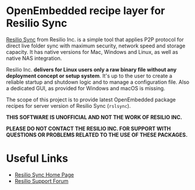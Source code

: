 OpenEmbedded recipe layer for Resilio Sync 
==========================================

[Resilio Sync][1] from Resilio Inc. is a simple tool that
applies P2P protocol for direct live folder sync with maximum security, network
speed and storage capacity. It has native versions for Mac, Windows and Linux,
as well as native NAS integration.

Resilio Inc. __delivers for Linux users only a raw binary file without
any deployment concept or setup system__. It's up to the user to create a
reliable startup and shutdown logic and to manage a configuration file. Also a
dedicated GUI, as provided for Windows and macOS is missing.

The scope of this project is to provide latest OpenEmbedded package recipes for 
server version of Resilio Sync (`rslsync`).

**THIS SOFTWARE IS UNOFFICIAL AND NOT THE WORK OF RESILIO INC.**

**PLEASE DO NOT CONTACT THE RESILIO INC. FOR SUPPORT WITH QUESTIONS OR PROBLEMS RELATED TO THE USE OF THESE PACKAGES.**


Useful Links
============

- [Resilio Sync Home Page][1]
- [Resilio Support Forum][2]

[1]: https://getsync.com
[2]: https://forum.resilio.com
